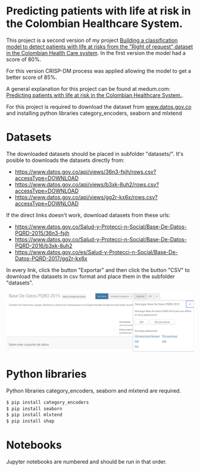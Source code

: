 # Predicting patients with life at risk in the Colombian Healthcare System.

This project is a second version of my project [Building a classification model to detect patients with life at risks from the ”Right of request” dataset in the Colombian Health Care system](https://github.com/mrugeles/capstone-project/blob/master/ProjectReport.pdf). In the first version the model had a score of 80%.

For this version CRISP-DM process was applied allowing the model to get a better score of 85%.

A general explanation for this project can be found at medum.com: [Predicting patients with life at risk in the Colombian Healthcare System.](https://medium.com/@mrugeles/predicting-patients-with-life-at-risk-in-the-colombian-healthcare-system-4a260a0ccbd2).

For this project is required to download the dataset from www.datos.gov.co and installing python libraries category_encoders, seaborn and mlxtend

# Datasets

The downloaded datasets should be placed in subfolder "datasets/". It's posible to downloads the datasets directly from:
  - https://www.datos.gov.co/api/views/36n3-fsjh/rows.csv?accessType=DOWNLOAD
  - https://www.datos.gov.co/api/views/b3xk-8uh2/rows.csv?accessType=DOWNLOAD
  - https://www.datos.gov.co/api/views/gg2r-kx6x/rows.csv?accessType=DOWNLOAD

If the direct links doesn't work, download datasets from these urls:
  - https://www.datos.gov.co/Salud-y-Protecci-n-Social/Base-De-Datos-PQRD-2015/36n3-fsjh
  - https://www.datos.gov.co/Salud-y-Protecci-n-Social/Base-De-Datos-PQRD-2016/b3xk-8uh2
  - https://www.datos.gov.co/es/Salud-y-Protecci-n-Social/Base-De-Datos-PQRD-2017/gg2r-kx6x

In every link, click the button "Exportar" and then click the button "CSV" to download the datasets in csv format and place them in the subfolder "datasets".

[![N|Solid](https://raw.githubusercontent.com/mrugeles/mrugeles.github.io/master/images/downloaddataset.png)](https://raw.githubusercontent.com/mrugeles/mrugeles.github.io/master/images/downloaddataset.png)

# Python libraries
Python libraries category_encoders, seaborn and mlxtend are required.
```sh
$ pip install category_encoders
$ pip install seaborn
$ pip install mlxtend
$ pip install shap
```
# Notebooks
Jupyter notebooks are numbered and should be run in that order.
